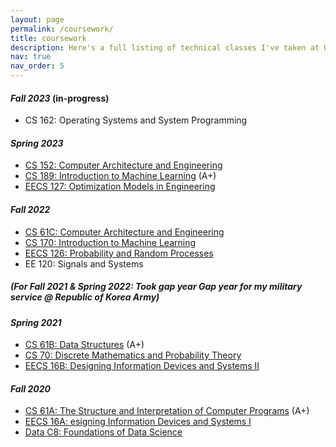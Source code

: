 ```yaml
---
layout: page
permalink: /coursework/
title: coursework
description: Here's a full listing of technical classes I've taken at UC Berkeley so far.
nav: true
nav_order: 5
---
```

#### <em>Fall 2023</em> (in-progress)
- CS 162: Operating Systems and System Programming 

#### <em>Spring 2023</em> 
- [CS 152: Computer Architecture and Engineering](https://inst.eecs.berkeley.edu/~cs152/sp23/)
- [CS 189: Introduction to Machine Learning](https://people.eecs.berkeley.edu/~jrs/189s23/) (A+)
- [EECS 127: Optimization Models in Engineering](https://inst.eecs.berkeley.edu/~eecs127/sp23/)

#### <em>Fall 2022</em> 
- [CS 61C: Computer Architecture and Engineering](https://inst.eecs.berkeley.edu/~cs61c/fa22/)
- [CS 170: Introduction to Machine Learning](https://cs170.org/)
- [EECS 126: Probability and Random Processes](https://inst.eecs.berkeley.edu/~ee126/fa22/)
- EE 120: Signals and Systems

##### (For Fall 2021 & Spring 2022: Took gap year Gap year for my military service @ Republic of Korea Army)

#### <em>Spring 2021</em> 
- [CS 61B: Data Structures](https://sp21.datastructur.es/) (A+)
- [CS 70: Discrete Mathematics and Probability Theory](https://www.sp21.eecs70.org/)
- [EECS 16B: Designing Information Devices and Systems II](https://inst.eecs.berkeley.edu/~ee16b/sp21/)

#### <em>Fall 2020</em> 
- [CS 61A: The Structure and Interpretation of Computer Programs](https://inst.eecs.berkeley.edu/~cs61a/fa20/) (A+)
- [EECS 16A: esigning Information Devices and Systems I](https://inst.eecs.berkeley.edu/~ee16a/fa20/)
- [Data C8: Foundations of Data Science](https://www.data8.org/fa20/)
